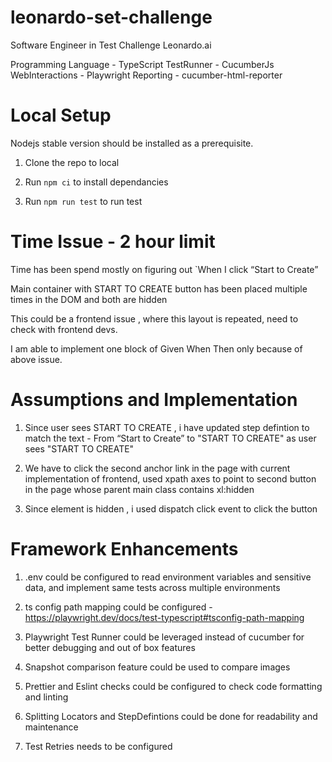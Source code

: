 # leonardo-set-challenge
Software Engineer in Test Challenge Leonardo.ai

Programming Language - TypeScript
TestRunner - CucumberJs
WebInteractions - Playwright
Reporting - cucumber-html-reporter

# Local Setup

Nodejs stable version should be installed as a prerequisite.

1) Clone the repo to local

2) Run `npm ci` to install dependancies

3) Run `npm run test` to run test


# Time Issue - 2 hour limit

Time has been spend mostly on figuring out `When I click “Start to Create”

Main container with START TO CREATE button has been placed multiple times in the DOM and both are hidden

This could be a frontend issue , where this layout is repeated, need to check with frontend devs.

I am able to implement one block of Given When Then only because of above issue.


# Assumptions and Implementation

1) Since user sees START TO CREATE , i have updated step defintion to match the text - From “Start to Create” to "START TO CREATE" as user sees "START TO CREATE"

2) We have to click the second anchor link in the page with current implementation of frontend, used xpath axes to point to second button in the page whose parent main class contains xl:hidden

3) Since element is hidden , i used dispatch click event to click the button


# Framework Enhancements

1) .env could be configured to read environment variables and sensitive data, and implement same tests across multiple environments

2) ts config path mapping could be configured - https://playwright.dev/docs/test-typescript#tsconfig-path-mapping

3) Playwright Test Runner could be leveraged instead of cucumber for better debugging and out of box features

4) Snapshot comparison feature could be used to compare images

5) Prettier and Eslint checks could be configured to check code formatting and linting

6) Splitting Locators and StepDefintions could be done for readability and maintenance

7) Test Retries needs to be configured